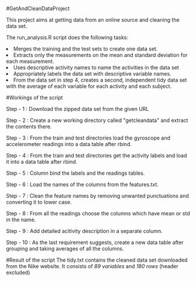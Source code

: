 #GetAndCleanDataProject

This project aims at getting data from an online source and cleaning the data set. 

The run_analysis.R script does the following tasks:
<li> Merges the training and the test sets to create one data set.
<li> Extracts only the measurements on the mean and standard deviation for each measurement. 
<li> Uses descriptive activity names to name the activities in the data set
<li> Appropriately labels the data set with descriptive variable names. 
<li> From the data set in step 4, creates a second, independent tidy data set with the average of each variable for each activity and each subject.

#Workings of the script

Step - 1 : Download the zipped data set from the given URL

Step - 2 : Create a new working directory called "getcleandata" and extract the contents there.

Step - 3 : From the train and test directories load the gyroscope and accelerometer readings into a data table after rbind.

Step - 4 : From the train and test directories get the activity labels and load it into a data table after rbind.

Step - 5 : Column bind the labels and the readings tables.

Step - 6 : Load the names of the columns from the features.txt.

Step - 7 : Clean the feature names by removing unwanted punctuations and converting it to lower case.

Step - 8 : From all the readings choose the columns which have mean or std in the name.

Step - 9 : Add detailed acitivity description in a separate column.

Step - 10 : As the last requirement suggests, create a new data table after grouping and taking averages of all the columns.

#Result of the script
The tidy.txt contains the cleaned data set downloaded from the Nike website. It consists of *89 variables* and *180 rows* (header excluded)
